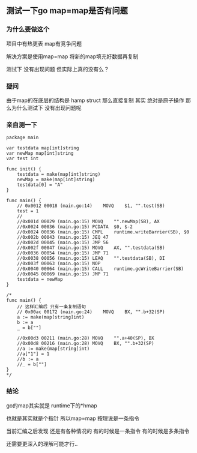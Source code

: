 ## 测试一下go map=map是否有问题

### 为什么要做这个
项目中有热更表 map有竞争问题

解决方案是使用map=map 将新的map填充好数据再复制

测试下 没有出现问题 但实际上真的没有么？

### 疑问
由于map的在底层的结构是 hamp struct
那么直接复制 其实 绝对是原子操作 那么为什么测试下 没有出现问题呢 

### 亲自测一下
```
package main

var testdata map[int]string
var newMap map[int]string
var test int

func init() {
	testdata = make(map[int]string)
	newMap = make(map[int]string)
	testdata[0] = "A"
}

func main() {
	// 0x0012 00018 (main.go:14)	MOVQ	$1, "".test(SB)
	test = 1
	//
	//0x001d 00029 (main.go:15)	MOVQ	"".newMap(SB), AX
	//0x0024 00036 (main.go:15)	PCDATA	$0, $-2
	//0x0024 00036 (main.go:15)	CMPL	runtime.writeBarrier(SB), $0
	//0x002b 00043 (main.go:15)	JEQ	47
	//0x002d 00045 (main.go:15)	JMP	56
	//0x002f 00047 (main.go:15)	MOVQ	AX, "".testdata(SB)
	//0x0036 00054 (main.go:15)	JMP	71
	//0x0038 00056 (main.go:15)	LEAQ	"".testdata(SB), DI
	//0x003f 00063 (main.go:15)	NOP
	//0x0040 00064 (main.go:15)	CALL	runtime.gcWriteBarrier(SB)
	//0x0045 00069 (main.go:15)	JMP	71
	testdata = newMap
}

/*
func main() {
	// 这样汇编后 只有一条复制语句
	// 0x00ac 00172 (main.go:24)	MOVQ	BX, "".b+32(SP)
	a := make(map[string]int)
	b := a
	_ = b[""]

	//0x00d3 00211 (main.go:28)	MOVQ	"".a+40(SP), BX
	//0x00d8 00216 (main.go:28)	MOVQ	BX, "".b+32(SP)
	//a := make(map[string]int)
	//a["1"] = 1
	//b := a
	//_ = b[""]
}
*/
```

### 结论
go的map其实就是 runtime下的*hmap

也就是其实就是个指针 所以map=map 按理说是一条指令

当前汇编之后发现 还是有各种情况的 有的时候是一条指令 有的时候是多条指令

还需要更深入的理解可能才行..

